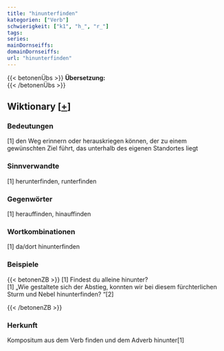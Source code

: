 ```yaml
---
title: "hinunterfinden"
kategorien: ["Verb"]
schwierigkeit: ["k1", "h_", "r_"]
tags:
series:
mainDornseiffs:
domainDornseiffs:
url: "hinunterfinden"
---
```


{{< betonenÜbs >}}
**Übersetzung:**  
{{< /betonenÜbs >}}

## Wiktionary [[+](https://de.wiktionary.org/wiki/hinunterfinden)]

### Bedeutungen
[1] den Weg erinnern oder herauskriegen können, der zu einem gewünschten Ziel führt, das unterhalb des eigenen Standortes liegt  

### Sinnverwandte
[1] herunterfinden, runterfinden  

### Gegenwörter
[1] herauffinden, hinauffinden  

### Wortkombinationen
[1] da/dort hinunterfinden  

### Beispiele
{{< betonenZB >}}
[1] Findest du alleine hinunter?  
[1] „Wie gestaltete sich der Abstieg, konnten wir bei diesem fürchterlichen Sturm und Nebel hinunterfinden? “[2]  

{{< /betonenZB >}}
### Herkunft
Kompositum aus dem Verb finden und dem Adverb hinunter[1]  


